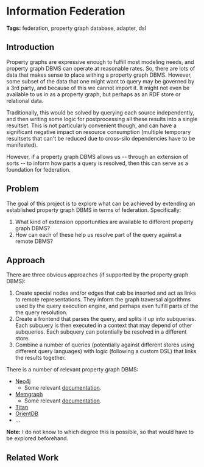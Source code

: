 # Information Federation

**Tags:** federation, property graph database, adapter, dsl

## Introduction

Property graphs are expressive enough to fulfill most modeling needs, and property graph DBMS can operate at reasonable rates. So, there are lots of data that makes sense to place withing a property graph DBMS. However, some subset of the data that one might want to query may be governed by a 3rd party, and because of this we cannot import it. It might not even be available to us in as a property graph, but perhaps as an RDF store or relational data.

Traditionally, this would be solved by querying each source independently, and then writing some logic for postprocessing all these results into a single resultset. This is not particularly convenient though, and can have a significant negative impact on resource consumption (multiple temporary resultsets that can't be reduced due to cross-silo dependencies have to be manifested).

However, if a property graph DBMS allows us -- through an extension of sorts -- to inform how parts a query is resolved, then this can serve as a foundation for federation. 

## Problem

The goal of this project is to explore what can be achieved by extending an established property graph DBMS in terms of federation. Specifically:
1. What kind of extension opportunities are available to different property graph DBMS?
2. How can each of these help us resolve part of the query against a remote DBMS?

## Approach

There are three obvious approaches (if supported by the property graph DBMS):
1. Create special nodes and/or edges that cab be inserted and act as links to remote representations. They inform the graph traversal algorithms used by the query execution engine, and perhaps even fulfill parts of the the query resolution.
2. Create a frontend that parses the query, and splits it up into subqueries. Each subquery is then executed in a context that may depend of other subqueries. Each subquery can potentially be resolved in a different store.
3. Combine a number of queries (potentially against different stores using different query languages) with logic (following a custom DSL) that links the results together.

There is a number of relevant property graph DBMS:
- [Neo4j](https://neo4j.com)
  - Some relevant [documentation](https://neo4j.com/docs/java-reference/current/).
- [Memgraph](https://github.com/memgraph/memgraph)
  - Some relevant [documentation](https://github.com/memgraph/mage).
- [Titan](http://titan.thinkaurelius.com)
- [OrientDB](http://orientdb.org)
- ...

**Note:** I do not know to which degree this is possible, so that would have to be explored beforehand.

## Related Work

